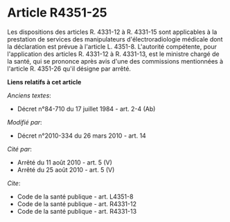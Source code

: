 # Article R4351-25

Les dispositions des articles R. 4331-12 à R. 4331-15 sont applicables à la prestation de services des manipulateurs
d'électroradiologie médicale dont la déclaration est prévue à l'article L. 4351-8. L'autorité compétente, pour l'application
des articles R. 4331-12 à R. 4331-13, est le ministre chargé de la santé, qui se prononce après avis d'une des commissions
mentionnées à l'article R. 4351-26 qu'il désigne par arrêté.

**Liens relatifs à cet article**

_Anciens textes_:

  - Décret n°84-710 du 17 juillet 1984 - art. 2-4 (Ab)

_Modifié par_:

  - Décret n°2010-334 du 26 mars 2010 - art. 14

_Cité par_:

  - Arrêté du 11 août 2010 - art. 5 (V)
  - Arrêté du 25 août 2010 - art. 5 (V)

_Cite_:

  - Code de la santé publique - art. L4351-8
  - Code de la santé publique - art. R4331-12
  - Code de la santé publique - art. R4331-13
